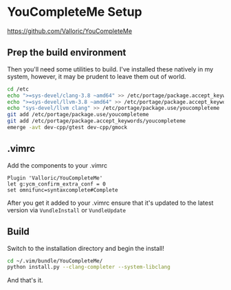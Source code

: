 
# YouCompleteMe Setup

https://github.com/Valloric/YouCompleteMe

## Prep the build environment

Then you'll need some utilities to build. I've installed these natively in my system, however, it may be prudent to leave them out of world.


```bash
cd /etc
echo ">=sys-devel/clang-3.8 ~amd64" >> /etc/portage/package.accept_keywords/youcompleteme
echo ">=sys-devel/llvm-3.8 ~amd64" >> /etc/portage/package.accept_keywords/youcompleteme
echo "sys-devel/llvm clang" >> /etc/portage/package.use/youcompleteme
git add /etc/portage/package.use/youcompleteme
git add /etc/portage/package.accept_keywords/youcompleteme
emerge -avt dev-cpp/gtest dev-cpp/gmock
```

## .vimrc

Add the components to your .vimrc 

```shell
Plugin 'Valloric/YouCompleteMe'
let g:ycm_confirm_extra_conf = 0
set omnifunc=syntaxcomplete#Complete
```

After you get it added to your .vimrc ensure that it's updated
to the latest version via `VundleInstall` or `VundleUpdate`

## Build

Switch to the installation directory and begin the install!

```bash
cd ~/.vim/bundle/YouCompleteMe/
python install.py --clang-completer --system-libclang
```

And that's it.
